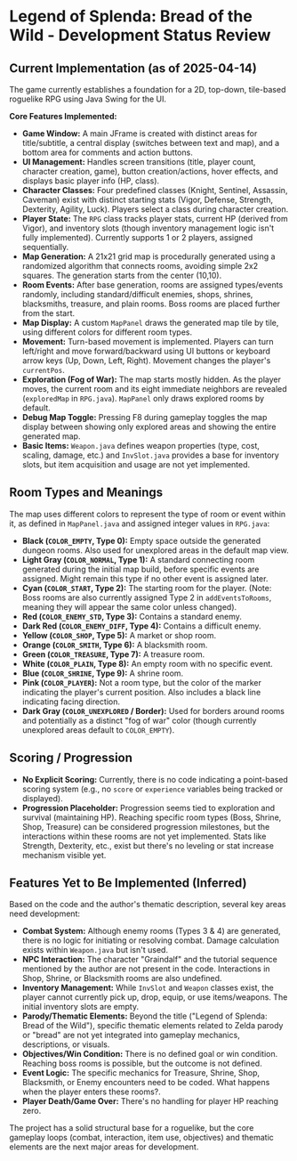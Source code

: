 # Legend of Splenda: Bread of the Wild - Development Status Review

## Current Implementation (as of 2025-04-14)

The game currently establishes a foundation for a 2D, top-down, tile-based roguelike RPG using Java Swing for the UI.

**Core Features Implemented:**

* **Game Window:** A main JFrame is created with distinct areas for title/subtitle, a central display (switches between text and map), and a bottom area for comments and action buttons.
* **UI Management:** Handles screen transitions (title, player count, character creation, game), button creation/actions, hover effects, and displays basic player info (HP, class).
* **Character Classes:** Four predefined classes (Knight, Sentinel, Assassin, Caveman) exist with distinct starting stats (Vigor, Defense, Strength, Dexterity, Agility, Luck). Players select a class during character creation.
* **Player State:** The `RPG` class tracks player stats, current HP (derived from Vigor), and inventory slots (though inventory management logic isn't fully implemented). Currently supports 1 or 2 players, assigned sequentially.
* **Map Generation:** A 21x21 grid map is procedurally generated using a randomized algorithm that connects rooms, avoiding simple 2x2 squares. The generation starts from the center (10,10).
* **Room Events:** After base generation, rooms are assigned types/events randomly, including standard/difficult enemies, shops, shrines, blacksmiths, treasure, and plain rooms. Boss rooms are placed further from the start.
* **Map Display:** A custom `MapPanel` draws the generated map tile by tile, using different colors for different room types.
* **Movement:** Turn-based movement is implemented. Players can turn left/right and move forward/backward using UI buttons or keyboard arrow keys (Up, Down, Left, Right). Movement changes the player's `currentPos`.
* **Exploration (Fog of War):** The map starts mostly hidden. As the player moves, the current room and its eight immediate neighbors are revealed (`exploredMap` in `RPG.java`). `MapPanel` only draws explored rooms by default.
* **Debug Map Toggle:** Pressing F8 during gameplay toggles the map display between showing only explored areas and showing the entire generated map.
* **Basic Items:** `Weapon.java` defines weapon properties (type, cost, scaling, damage, etc.) and `InvSlot.java` provides a base for inventory slots, but item acquisition and usage are not yet implemented.

## Room Types and Meanings

The map uses different colors to represent the type of room or event within it, as defined in `MapPanel.java` and assigned integer values in `RPG.java`:

* **Black (`COLOR_EMPTY`, Type 0):** Empty space outside the generated dungeon rooms. Also used for unexplored areas in the default map view.
* **Light Gray (`COLOR_NORMAL`, Type 1):** A standard connecting room generated during the initial map build, before specific events are assigned. Might remain this type if no other event is assigned later.
* **Cyan (`COLOR_START`, Type 2):** The starting room for the player. (Note: Boss rooms are also currently assigned Type 2 in `addEventsToRooms`, meaning they will appear the same color unless changed).
* **Red (`COLOR_ENEMY_STD`, Type 3):** Contains a standard enemy.
* **Dark Red (`COLOR_ENEMY_DIFF`, Type 4):** Contains a difficult enemy.
* **Yellow (`COLOR_SHOP`, Type 5):** A market or shop room.
* **Orange (`COLOR_SMITH`, Type 6):** A blacksmith room.
* **Green (`COLOR_TREASURE`, Type 7):** A treasure room.
* **White (`COLOR_PLAIN`, Type 8):** An empty room with no specific event.
* **Blue (`COLOR_SHRINE`, Type 9):** A shrine room.
* **Pink (`COLOR_PLAYER`):** Not a room type, but the color of the marker indicating the player's current position. Also includes a black line indicating facing direction.
* **Dark Gray (`COLOR_UNEXPLORED` / Border):** Used for borders around rooms and potentially as a distinct "fog of war" color (though currently unexplored areas default to `COLOR_EMPTY`).

## Scoring / Progression

* **No Explicit Scoring:** Currently, there is no code indicating a point-based scoring system (e.g., no `score` or `experience` variables being tracked or displayed).
* **Progression Placeholder:** Progression seems tied to exploration and survival (maintaining HP). Reaching specific room types (Boss, Shrine, Shop, Treasure) can be considered progression milestones, but the interactions within these rooms are not yet implemented. Stats like Strength, Dexterity, etc., exist but there's no leveling or stat increase mechanism visible yet.

## Features Yet to Be Implemented (Inferred)

Based on the code and the author's thematic description, several key areas need development:

* **Combat System:** Although enemy rooms (Types 3 & 4) are generated, there is no logic for initiating or resolving combat. Damage calculation exists within `Weapon.java` but isn't used.
* **NPC Interaction:** The character "Graindalf" and the tutorial sequence mentioned by the author are not present in the code. Interactions in Shop, Shrine, or Blacksmith rooms are also undefined.
* **Inventory Management:** While `InvSlot` and `Weapon` classes exist, the player cannot currently pick up, drop, equip, or use items/weapons. The initial inventory slots are empty.
* **Parody/Thematic Elements:** Beyond the title ("Legend of Splenda: Bread of the Wild"), specific thematic elements related to Zelda parody or "bread" are not yet integrated into gameplay mechanics, descriptions, or visuals.
* **Objectives/Win Condition:** There is no defined goal or win condition. Reaching boss rooms is possible, but the outcome is not defined.
* **Event Logic:** The specific mechanics for Treasure, Shrine, Shop, Blacksmith, or Enemy encounters need to be coded. What happens when the player enters these rooms?.
* **Player Death/Game Over:** There's no handling for player HP reaching zero.

The project has a solid structural base for a roguelike, but the core gameplay loops (combat, interaction, item use, objectives) and thematic elements are the next major areas for development.